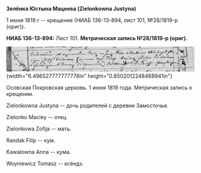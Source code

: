 **Зелёнка Юстына Мацеева (Zielonkowna Justyna)**

1 июня 1819 г -- крещение (НИАБ 136-13-894, лист 101, №28/1819-р
(ориг)).

**НИАБ 136-13-894:** Лист 101. **Метрическая запись №28/1819-р (ориг).**

![](./media/931bd633caff85a9f64403c97733b227523b12b4.png){width="6.496527777777778in"
height="0.8502012248468941in"}

Осовская Покровская церковь. 1 июня 1819 года. Метрическая запись о
крещении.

Zielonkowna Justyna -- дочь родителей с деревни Замосточье.

Zielonko Maciey -- отец.

Zielonkowa Zofija -- мать.

Randak Filip -- кум.

Kawalowna Anna -- кума.

Woyniewicz Tomasz -- ксёндз.
